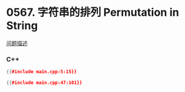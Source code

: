 
# 0567. 字符串的排列 Permutation in String

[问题描述](https://leetcode.com/problems/permutation-in-string/)

### C++

```cpp
{{#include main.cpp:5:15}}

{{#include main.cpp:47:101}}
```
